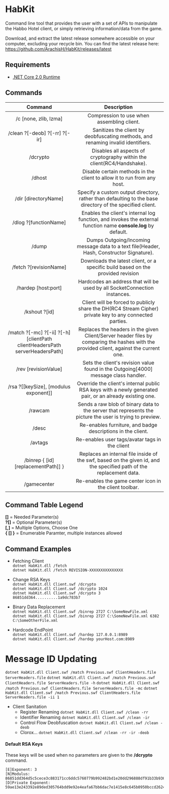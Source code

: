 # HabKit
Command line tool that provides the user with a set of APIs to manipulate the Habbo Hotel client, or simply retrieving information/data from the game.  

Download, and extract the latest release somewhere accessible on your computer, excluding your recycle bin.
You can find the latest release here: https://github.com/ArachisH/HabKit/releases/latest

## Requirements
* [.NET Core 2.0 Runtime](https://www.microsoft.com/net/core)

## Commands
| Command                                                                         | Description                                                                                                                                                    |
|:-------------------------------------------------------------------------------:|:--------------------------------------------------------------------------------------------------------------------------------------------------------------:|
| /c [none, zlib, lzma]                                                           | Compression to use when assembling client.                                                                                                                     |
| /clean ?[-deob] ?[-rr] ?[-ir]                                                   | Sanitizes the client by deobfuscating methods, and renaming invalid identifiers.                                                                               |
| /dcrypto                                                                        | Disables all aspects of cryptography within the client(RC4/Handshake).                                                                                         |
| /dhost                                                                          | Disable certain methods in the client to allow it to run from any host.                                                                                        |
| /dir [directoryName]                                                            | Specify a custom output directory, rather than defaulting to the base directory of the specified client.                                                       |
| /dlog ?[functionName]                                                           | Enables the client's internal log function, and invokes the external function name **console.log** by default.                                                 |
| /dump                                                                           | Dumps Outgoing/Incoming message data to a text file(Header, Hash, Constructor Signature).                                                                      |
| /fetch ?[revisionName]                                                          | Downloads the latest client, or a specific build based on the provided revision                                                                                |
| /hardep [host:port]                                                             | Hardcodes an address that will be used by all SocketConnection instances.                                                                                      |
| /kshout ?[id]                                                                   | Client will be forced to publicly share the DH(RC4 Stream Cipher) private key to any connected parties.                                                        |
| /match ?[-mc] ?[-ii] ?[-h] [clientPath clientHeadersPath serverHeadersPath]     | Replaces the headers in the given Client/Server header files by comparing the hashes with the provided client, against the current one.                        |
| /rev [revisionValue]                                                            | Sets the client's revision value found in the Outgoing[4000] message class handler.                                                                            |
| /rsa ?[[keySize], [modulus exponent]]                                           | Override the client's internal public RSA keys with a newly generated pair, or an already existing one.                                                        |
| /rawcam                                                                         | Sends a raw blob of binary data to the server that represents the picture the user is trying to preview.                                                       |
| /desc                                                                           | Re-enables furniture, and badge descriptions in the client.                                                                                                    |
| /avtags                                                                         | Re-enables user tags/avatar tags in the client                                                                                                                 |
| /binrep { [id] [replacementPath]] }                                             | Replaces an internal file inside of the swf, based on the given id, and the specified path of the replacement data.                                            |
| /gamecenter                                                                     | Re-enables the game center icon in the client toolbar.                                                                                                         |

## Command Table Legend
**[]** = Needed Parameter(s)  
**?[]** = Optional Parameter(s)  
**[,]** = Multiple Options, Choose One  
**{ [] }** = Enumerable Paramter, multiple instances allowed

## Command Examples
* Fetching Client  
`dotnet HabKit.dll /fetch`  
`dotnet HabKit.dll /fetch REVISION-XXXXXXXXXXXXXXX`  

* Change RSA Keys  
`dotnet HabKit.dll Client.swf /dcrypto`  
`dotnet HabKit.dll Client.swf /dcrypto 1024`  
`dotnet HabKit.dll Client.swf /dcrypto 3 86851dd364..........1a9dc783b7`  

* Binary Data Replacement  
`dotnet HabKit.dll Client.swf /binrep 2727 C:\SomeNewFile.xml`  
`dotnet HabKit.dll Client.swf /binrep 2727 C:\SomeNewFile.xml 6382 C:\SomeOtherFile.xml`  

* Hardcode EndPoint  
`dotnet HabKit.dll Client.swf /hardep 127.0.0.1:8989`  
`dotnet HabKit.dll Client.swf /hardep yourHost.com:8989`  

# Message ID Updating
`dotnet HabKit.dll Client.swf /match Previous.swf ClientHeaders.file ServerHeaders.file`
`dotnet HabKit.dll Client.swf /match Previous.swf ClientHeaders.file ServerHeaders.file -h`
`dotnet HabKit.dll Client.swf /match Previous.swf ClientHeaders.file ServerHeaders.file -mc`
`dotnet HabKit.dll Client.swf /match Previous.swf ClientHeaders.file ServerHeaders.file -ii 1`

* Client Sanitation  
  * Register Renaming `dotnet HabKit.dll Client.swf /clean -rr`  
  * Identifier Renaming `dotnet HabKit.dll Client.swf /clean -ir`  
  * Control Flow Deobfuscation `dotnet HabKit.dll Client.swf /clean -deob`  
  * Clorox... `dotnet HabKit.dll Client.swf /clean -rr -ir -deob`  

#### Default RSA Keys
These keys will be used when no parameters are given to the **/dcrypto** command.
```
[E]Exponent: 3
[N]Modulus: 86851dd364d5c5cece3c883171cc6ddc5760779b992482bd1e20dd296888df91b33b936a7b93f06d29e8870f703a216257dec7c81de0058fea4cc5116f75e6efc4e9113513e45357dc3fd43d4efab5963ef178b78bd61e81a14c603b24c8bcce0a12230b320045498edc29282ff0603bc7b7dae8fc1b05b52b2f301a9dc783b7
[D]Private Exponent: 59ae13e243392e89ded305764bdd9e92e4eafa67bb6dac7e1415e8c645b0950bccd26246fd0d4af37145af5fa026c0ec3a94853013eaae5ff1888360f4f9449ee023762ec195dff3f30ca0b08b8c947e3859877b5d7dced5c8715c58b53740b84e11fbc71349a27c31745fcefeeea57cff291099205e230e0c7c27e8e1c0512b
```
